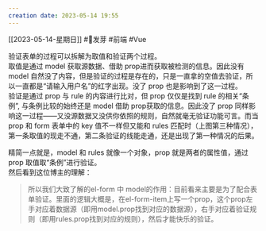 ```yaml
---
creation date: 2023-05-14 19:55 
---
```

 [[2023-05-14-星期日]]  #🌱发芽 #前端 #Vue
 
验证表单的过程可以拆解为取值和验证两个过程。  
取值是通过 model 获取源数据、借助 prop进而获取被检测的信息。因此没有 model 自然没了内容，但是验证的过程是存在的，只是一直拿的空值去验证，所以一直都是“请输入用户名”的红字出现。没了 prop 也是影响到了这一过程。  
验证是通过 prop 与 rule 的内容进行比对，但 prop 仅仅是找到 rule 的相关“条例”, 与条例比较的始终还是 model 借助 prop获取的信息。因此没了 prop 同样影响这一过程——又没源数据又没供你依照的规则，自然就毫无验证功能可言。而当 prop 和 form 表单中的 key 值不一样但又能和 rules 匹配时（上图第三种情况），第一条取值的现走不通，第二条验证的线能走通，还是出现了第一种情况的后果。

精简一点就是，model 和 rules 就像一个对象，prop 就是两者的属性值，通过 prop 取值取“条例”进行验证。  
然后看到这位博主的理解：

> 所以我们大致了解的el-form 中 model的作用：目前看来主要是为了配合表单验证。里面的逻辑大概是，在el-form-item上写一个prop，这个prop左手对应着数据源（即用model.prop找到对应的数据源），右手对应着验证规则（即用rules.prop找到对应的规则），然后才能快乐的验证。






